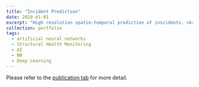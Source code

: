```yaml
---
title: "Incident Prediction"
date: 2020-01-01
excerpt: "High resolution spatio-temporal prediction of inscidents. <br/><img src='/images/Incident/presentation.gif' width='500'>"
collection: portfolio
tags:
  - artificial neural networks
  - Structural Health Monitoring
  - AI
  - NN
  - Deep Learning
---
```



Please refer to the [publication tab](/publications) for more detail.